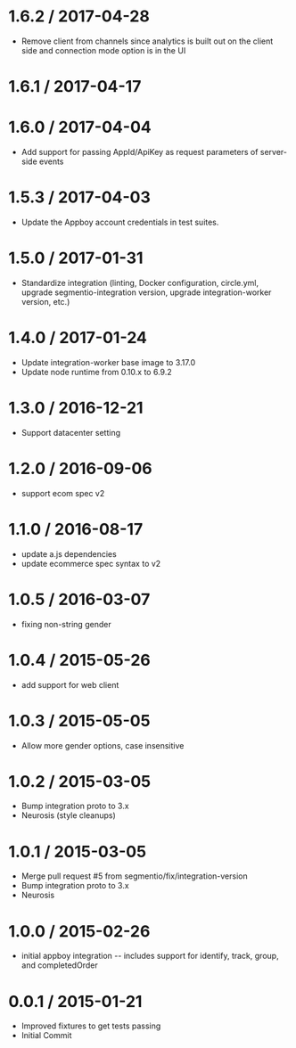 
1.6.2 / 2017-04-28
==================

  * Remove client from channels since analytics is built out
    on the client side and connection mode option is in the UI

1.6.1 / 2017-04-17
==================



1.6.0 / 2017-04-04
==================

  * Add support for passing AppId/ApiKey as request parameters of server-side events
  
1.5.3 / 2017-04-03
==================

  * Update the Appboy account credentials in test suites. 

1.5.0 / 2017-01-31
==================

  * Standardize integration (linting, Docker configuration, circle.yml, upgrade
segmentio-integration version, upgrade integration-worker version, etc.)


1.4.0 / 2017-01-24
==================

  * Update integration-worker base image to 3.17.0
  * Update node runtime from 0.10.x to 6.9.2

1.3.0 / 2016-12-21
==================

  * Support datacenter setting 

1.2.0 / 2016-09-06
==================

  * support ecom spec v2

1.1.0 / 2016-08-17
==================

  * update a.js dependencies
  * update ecommerce spec syntax to v2

1.0.5 / 2016-03-07
==================

  * fixing non-string gender

1.0.4 / 2015-05-26
==================

  * add support for web client

1.0.3 / 2015-05-05
==================

  * Allow more gender options, case insensitive

1.0.2 / 2015-03-05
==================

  * Bump integration proto to 3.x
  * Neurosis (style cleanups)

1.0.1 / 2015-03-05
==================

  * Merge pull request #5 from segmentio/fix/integration-version
  * Bump integration proto to 3.x
  * Neurosis

1.0.0 / 2015-02-26
==================

  * initial appboy integration -- includes support for identify, track, group, and completedOrder

0.0.1 / 2015-01-21
==================

  * Improved fixtures to get tests passing
  * Initial Commit
